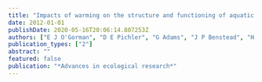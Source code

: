 ```yaml
---
title: "Impacts of warming on the structure and functioning of aquatic communities: individual-to ecosystem-level responses"
date: 2012-01-01
publishDate: 2020-05-16T20:06:14.807253Z
authors: ["E J O'Gorman", "D E Pichler", "G Adams", "J P Benstead", "H Cohen", " N Craig"]
publication_types: ["2"]
abstract: ""
featured: false
publication: "*Advances in ecological research*"
---
```


